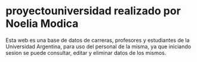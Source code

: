 # proyectouniversidad realizado por Noelia Modica
Esta web es una base de datos de carreras, profesores y estudiantes de la Universidad Argentina, para uso del personal de la misma, ya que iniciando sesion se puede
consultar, editar y eliminar datos de los mismos.
